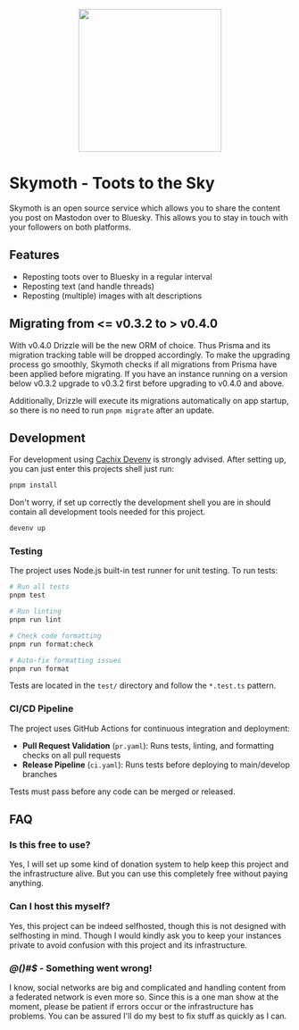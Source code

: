 <p align="center">
  <img src="public/images/logo.svg" width="256">
</p>

# Skymoth - Toots to the Sky

Skymoth is an open source service which allows you to share the content you post on Mastodon over to Bluesky. This allows you to stay in touch with your followers on both platforms.

## Features

- Reposting toots over to Bluesky in a regular interval
- Reposting text (and handle threads)
- Reposting (multiple) images with alt descriptions

## Migrating from <= v0.3.2 to > v0.4.0

With v0.4.0 Drizzle will be the new ORM of choice. Thus Prisma and its migration tracking table
will be dropped accordingly. To make the upgrading process go smoothly, Skymoth checks if all migrations
from Prisma have been applied before migrating. If you have an instance running on a version below v0.3.2
upgrade to v0.3.2 first before upgrading to v0.4.0 and above.

Additionally, Drizzle will execute its migrations automatically on app startup, so there is no need to run `pnpm migrate`
after an update.

## Development

For development using [Cachix Devenv](https://devenv.sh/) is strongly advised.
After setting up, you can just enter this projects shell just run:

```bash
pnpm install
```

Don't worry, if set up correctly the development shell you are in should contain all development tools needed for this project.

```bash
devenv up
```

### Testing

The project uses Node.js built-in test runner for unit testing. To run tests:

```bash
# Run all tests
pnpm test

# Run linting
pnpm run lint

# Check code formatting
pnpm run format:check

# Auto-fix formatting issues
pnpm run format
```

Tests are located in the `test/` directory and follow the `*.test.ts` pattern.

### CI/CD Pipeline

The project uses GitHub Actions for continuous integration and deployment:

- **Pull Request Validation** (`pr.yaml`): Runs tests, linting, and formatting checks on all pull requests
- **Release Pipeline** (`ci.yaml`): Runs tests before deploying to main/develop branches

Tests must pass before any code can be merged or released.

## FAQ

### Is this free to use?
Yes, I will set up some kind of donation system to help keep this project and the infrastructure alive. But you can use this completely free without paying anything.

### Can I host this myself?
Yes, this project can be indeed selfhosted, though this is not designed with selfhosting in mind. Though I would kindly ask you to keep your instances private to avoid confusion with this project and its infrastructure.

### *@()#$* - Something went wrong!
I know, social networks are big and complicated and handling content from a federated network is even more so. Since this is a one man show at the moment, please be patient if errors occur or the infrastructure has problems. You can be assured I'll do my best to fix stuff as quickly as I can.
